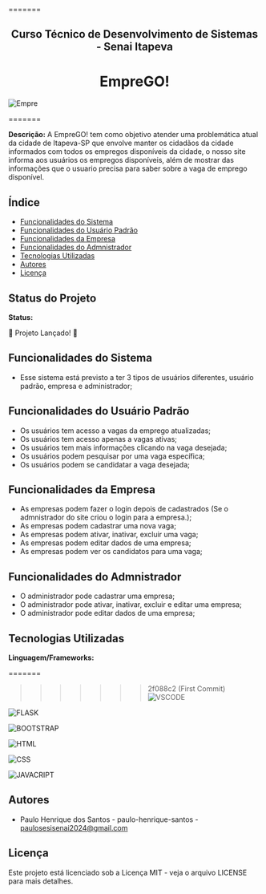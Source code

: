 
=======

<h2 align="center">Curso Técnico de Desenvolvimento de Sistemas - Senai Itapeva</h2>

<h1 align="center">EmpreGO!</h1>


![Empre](https://github.com/user-attachments/assets/07d22116-ca31-4c9c-ae82-5a3cc0c2dd53)

=======

**Descrição:**
A EmpreGO! tem como objetivo atender uma problemática atual da cidade de Itapeva-SP que envolve manter os cidadãos da cidade informados com todos os empregos disponíveis da cidade, o nosso site informa aos usuários os empregos disponíveis, além de mostrar das informações que o usuario precisa para saber sobre a vaga de emprego disponível.

## Índice
* [Funcionalidades do Sistema](#funcionalidades-do-sistema)
* [Funcionalidades do Usuário Padrão](#funcionalidades-do-usuário-padrão)
* [Funcionalidades da Empresa](#funcionalidades-da-empresa)
* [Funcionalidades do Admnistrador](#funcionalidades-do-admnistrador)
* [Tecnologias Utilizadas](#tecnologias-utilizadas)
* [Autores](#autores)
* [Licença](#licença)
## Status do Projeto
**Status:**

🚀 Projeto Lançado! 🚀

## Funcionalidades do Sistema

 - Esse sistema está previsto a ter 3 tipos de usuários diferentes, usuário padrão, empresa e administrador;

## Funcionalidades do Usuário Padrão

 - Os usuários tem acesso a vagas da emprego atualizadas;
 - Os usuários tem acesso apenas a vagas ativas;
 - Os usuários tem mais informações clicando na vaga desejada;
 - Os usuários podem pesquisar por uma vaga específica;
 - Os usuários podem se candidatar a vaga desejada;

## Funcionalidades da Empresa
 - As empresas podem fazer o login depois de cadastrados (Se o admnistrador do site criou o login para a empresa.);
 - As empresas podem cadastrar uma nova vaga;
 - As empresas podem ativar, inativar, excluir uma vaga;
 - As empresas podem editar dados de uma empresa;
 - As empresas podem ver os candidatos para uma vaga;

## Funcionalidades do Admnistrador
- O administrador pode cadastrar uma empresa;
- O administrador pode ativar, inativar, excluir e editar uma empresa;
- O administrador pode editar dados de uma empresa;

## Tecnologias Utilizadas
**Linguagem/Frameworks:**

=======
>>>>>>> 2f088c2 (First Commit)
 ![VSCODE](https://img.shields.io/badge/VSCode-0078D4?style=for-the-badge&logo=visual%20studio%20code&logoColor=white)
 
 ![FLASK](https://img.shields.io/badge/Flask-000000?style=for-the-badge&logo=flask&logoColor=white)

 ![BOOTSTRAP](https://img.shields.io/badge/Bootstrap-563D7C?style=for-the-badge&logo=bootstrap&logoColor=white)
 
 ![HTML](https://img.shields.io/badge/HTML5-E34F26?style=for-the-badge&logo=html5&logoColor=white)

 ![CSS](https://img.shields.io/badge/CSS3-1572B6?style=for-the-badge&logo=css3&logoColor=white)
 
 ![JAVACRIPT](https://img.shields.io/badge/JavaScript-323330?style=for-the-badge&logo=javascript&logoColor=F7DF1E)

## Autores

- Paulo Henrique dos Santos - paulo-henrique-santos - paulosesisenai2024@gmail.com

## Licença

Este projeto está licenciado sob a Licença MIT - veja o arquivo LICENSE para mais detalhes.